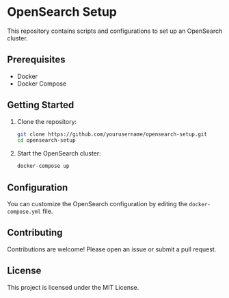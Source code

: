 # OpenSearch Setup

This repository contains scripts and configurations to set up an OpenSearch cluster.

## Prerequisites

- Docker
- Docker Compose

## Getting Started

1. Clone the repository:
    ```sh
    git clone https://github.com/yourusername/opensearch-setup.git
    cd opensearch-setup
    ```

2. Start the OpenSearch cluster:
    ```sh
    docker-compose up
    ```

## Configuration

You can customize the OpenSearch configuration by editing the `docker-compose.yml` file.

## Contributing

Contributions are welcome! Please open an issue or submit a pull request.

## License

This project is licensed under the MIT License.